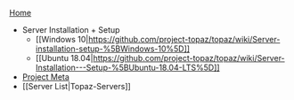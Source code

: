 [Home](https://github.com/project-topaz/topaz/wiki)
* Server Installation + Setup
  * [[Windows 10|https://github.com/project-topaz/topaz/wiki/Server-installation-setup-%5BWindows-10%5D]]
  * [[Ubuntu 18.04|https://github.com/project-topaz/topaz/wiki/Server-Installation---Setup-%5BUbuntu-18.04-LTS%5D]]
* [Project Meta](https://github.com/project-topaz/topaz/wiki/Project-Meta)
* [[Server List|Topaz-Servers]]
